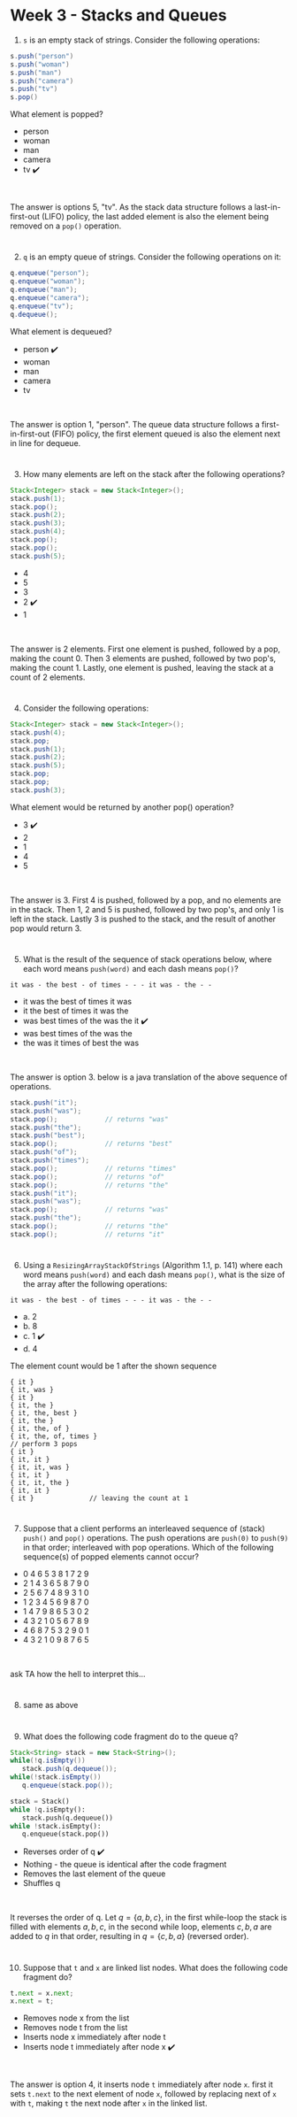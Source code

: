 # Week 3 - Stacks and Queues

1. `s` is an empty stack of strings. Consider the following operations:

```java
s.push("person")
s.push("woman")
s.push("man")
s.push("camera")
s.push("tv")
s.pop()
```

What element is popped?

* person
* woman
* man
* camera
* tv ✔️

<br/>

The answer is options 5, "tv". As the stack data structure follows a last-in-first-out (LIFO) policy, the last added element is also the element being removed on a `pop()` operation.

#

2. `q` is an empty queue of strings. Consider the following operations on it:

```java
q.enqueue("person");
q.enqueue("woman");
q.enqueue("man");
q.enqueue("camera");
q.enqueue("tv");
q.dequeue();
```

What element is dequeued?

* person ✔️
* woman
* man
* camera
* tv

<br/>

The answer is option 1, "person". The queue data structure follows a first-in-first-out (FIFO) policy, the first element queued is also the element next in line for dequeue. 

#

3. How many elements are left on the stack after the following operations?

```java
Stack<Integer> stack = new Stack<Integer>();
stack.push(1);
stack.pop();
stack.push(2);
stack.push(3);
stack.push(4);
stack.pop();
stack.pop();
stack.push(5);
```

* 4
* 5
* 3
* 2 ✔️
* 1

<br/>

The answer is 2 elements. First one element is pushed, followed by a pop, making the count 0. Then 3 elements are pushed, followed by two pop's, making the count 1. Lastly, one element is pushed, leaving the stack at a count of 2 elements.

#

4. Consider the following operations:

```java
Stack<Integer> stack = new Stack<Integer>();
stack.push(4);
stack.pop;
stack.push(1);
stack.push(2);
stack.push(5);
stack.pop;
stack.pop;
stack.push(3);
```

What element would be returned by another pop() operation?

* 3 ✔️
* 2
* 1
* 4
* 5

<br/>

The answer is 3. First 4 is pushed, followed by a pop, and no elements are in the stack. Then 1, 2 and 5 is pushed, followed by two pop's, and only 1 is left in the stack. Lastly 3 is pushed to the stack, and the result of another pop would return 3.

#

5. What is the result of the sequence of stack operations below, where each word means `push(word)` and each dash means `pop()`?

`it was - the best - of times - - - it was - the - -`

* it was the best of times it was
* it the best of times it was the
* was best times of the was the it ✔️
* was best times of the was the
* the was it times of best the was

<br/>

The answer is option 3. below is a java translation of the above sequence of operations.

```java
stack.push("it");
stack.push("was");
stack.pop();            // returns "was"
stack.push("the");
stack.push("best");
stack.pop();            // returns "best"
stack.push("of");
stack.push("times");
stack.pop();            // returns "times"
stack.pop();            // returns "of"
stack.pop();            // returns "the"
stack.push("it");
stack.push("was");
stack.pop();            // returns "was"
stack.push("the");
stack.pop();            // returns "the"
stack.pop();            // returns "it"
```

#

6. Using a `ResizingArrayStackOfStrings` (Algorithm 1.1, p. 141) where each word means `push(word)` and each dash means `pop()`, what is the size of the array after the following operations:

`it was - the best - of times - - - it was - the - -`

* a. 2
* b. 8 
* c. 1 ✔️
* d. 4

The element count would be 1 after the shown sequence

```
{ it }
{ it, was }
{ it }
{ it, the }
{ it, the, best }
{ it, the }
{ it, the, of }
{ it, the, of, times }
// perform 3 pops
{ it }
{ it, it }
{ it, it, was }
{ it, it }
{ it, it, the }
{ it, it }
{ it }              // leaving the count at 1
```

#

7. Suppose that a client performs an interleaved sequence of (stack) `push()` and `pop()` operations. The push operations are `push(0)` to `push(9)` in that order; interleaved with pop operations. Which of the following sequence(s) of popped elements cannot occur?

* 0 4 6 5 3 8 1 7 2 9 
* 2 1 4 3 6 5 8 7 9 0 
* 2 5 6 7 4 8 9 3 1 0 
* 1 2 3 4 5 6 9 8 7 0 
* 1 4 7 9 8 6 5 3 0 2
* 4 3 2 1 0 5 6 7 8 9
* 4 6 8 7 5 3 2 9 0 1 
* 4 3 2 1 0 9 8 7 6 5 

<br/>

ask TA how the hell to interpret this...

#

8. same as above

#

9. What does the following code fragment do to the queue q?

```java
Stack<String> stack = new Stack<String>();
while(!q.isEmpty())
   stack.push(q.dequeue());
while(!stack.isEmpty())
   q.enqueue(stack.pop());
```

```python
stack = Stack()
while !q.isEmpty():
   stack.push(q.dequeue())
while !stack.isEmpty():
   q.enqueue(stack.pop())
```

* Reverses order of q ✔️
* Nothing - the queue is identical after the code fragment
* Removes the last element of the queue
* Shuffles q

<br/>

It reverses the order of q. Let $`q=\{a,b,c\}`$, in the first while-loop the stack is filled with elements $a,b,c$, in the second while loop, elements $c,b,a$ are added to $q$ in that order, resulting in $q=\{c,b,a\}$ (reversed order).

#

10. Suppose that `t` and `x` are linked list nodes. What does the following code fragment do?

```python
t.next = x.next;
x.next = t;
```

* Removes node x from the list
* Removes node t from the list
* Inserts node x immediately after node t
* Inserts node t immediately after node x ✔️

<br/>

The answer is option 4, it inserts node `t` immediately after node `x`. first it sets `t.next` to the next element of node `x`, followed by replacing next of `x` with `t`, making `t` the next node after `x` in the linked list.

#

